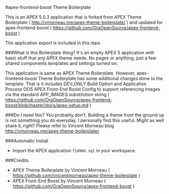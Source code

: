 #apex-frontend-boost Theme Boilerplate

This is an APEX 5.0.3 application that is forked from APEX Theme Boilerplate ( http://vmorneau.me/apex-theme-boilerplate/ ) and updated for apex-frontend-boost ( https://github.com/OraOpenSource/apex-frontend-boost )

The application export is included in this repo.

###What is this Boilerplate thing?
It's an empty APEX 5 application with basic stuff that any APEX theme needs. No pages or anything, just a few shared components templates and settings turned on.

This application is same as APEX Theme Boilerplate. However, apex-frontend-boost Theme Boilerplate has some additional changes done to the template. That is it includes DEV_ONLY Build Option and Application Process OOS APEX Front-End Boost Config to support referencing images via the standard APP_IMAGES substitution string ( https://github.com/OraOpenSource/apex-frontend-boost/blob/master/docs/apex-setup.md )

###Do I need this?
You probably don't. Building a theme from the ground up is not something you do everyday. I personally find this useful. Might as well share it, right? Please refer to Vincent Morneau blog http://vmorneau.me/apex-theme-boilerplate/

###Automatic Install
- Import the APEX application ```f14966.sql``` in your workspace.

###Credits
- APEX Theme Boilerplate by Vincent Morneau ( https://github.com/vincentmorneau/apex-theme-boilerplate )
- APEX Front-End Boost by Vincent Morneau ( https://github.com/OraOpenSource/apex-frontend-boost )

